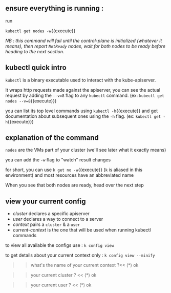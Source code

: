 ## ensure everything is running :
run

`kubectl get nodes -w`{{execute}}

_NB : this command will fail until the control-plane is initialized (whatever it means), then report `NotReady` nodes, wait for both nodes to be ready before heading to the next section._

## kubectl quick intro
`kubectl` is a binary executable used to interact with the kube-apiserver.

It wraps http requests made against the apiserver, you can see the actual request by adding the `--v=8` flag to any `kubectl` command. (ex: `kubectl get nodes --v=8`{{execute}})

you can list its top level commands using `kubectl -h`{{execute}} and get documentation about subsequent ones using the `-h` flag. (ex: `kubectl get -h`{{execute}})

## explanation of the command

`nodes` are the VMs part of your cluster (we'll see later what it exactly means)

you can add the `-w` flag to "watch" result changes

for short, you can use `k get no -w`{{execute}} (`k` is aliased in this environment) and most resources have an abbreviated name

When you see that both nodes are ready, head over the next step

## view your current config

- _cluster_ declares a specific apiserver
- _user_ declares a way to connect to a server
- _context_ pairs a `cluster` & a `user`
- _current-context_ is the one that will be used when running kubectl commands

to view all available the configs use : `k config view`

to get details about your current context only : `k config view --minify`

>> what's the name of your current context ?<<
(*) ok

>> your current cluster ? <<
(*) ok

>> your current user ? <<
(*) ok
